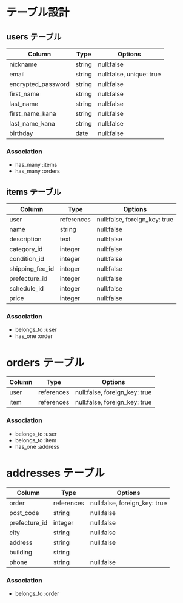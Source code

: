 # テーブル設計

## users テーブル

| Column             | Type   | Options                  |
| ------------------ | ------ | ------------------------ |
| nickname           | string | null:false               |
| email              | string | null:false, unique: true |
| encrypted_password | string | null:false               |
| first_name         | string | null:false               |
| last_name          | string | null:false               |
| first_name_kana    | string | null:false               |
| last_name_kana     | string | null:false               |
| birthday           | date   | null:false               |

### Association

- has_many :items
- has_many :orders

## items テーブル

| Column          | Type       | Options                       |
| --------------- | ---------- | ----------------------------- |
| user            | references | null:false, foreign_key: true |
| name            | string     | null:false                    |
| description     | text       | null:false                    |
| category_id     | integer    | null:false                    |
| condition_id    | integer    | null:false                    |
| shipping_fee_id | integer    | null:false                    |
| prefecture_id   | integer    | null:false                    |
| schedule_id     | integer    | null:false                    |
| price           | integer    | null:false                    |

### Association

- belongs_to :user
- has_one :order

# orders テーブル

| Column | Type       | Options                       |
| ------ | ---------- | ----------------------------- |
| user   | references | null:false, foreign_key: true |
| item   | references | null:false, foreign_key: true |

### Association

- belongs_to :user
- belongs_to :item
- has_one :address

# addresses テーブル

| Column        | Type       | Options                       |
| ------------- | ---------- | ----------------------------- |
| order         | references | null:false, foreign_key: true |
| post_code     | string     | null:false                    |
| prefecture_id | integer    | null:false                    |
| city          | string     | null:false                    |
| address       | string     | null:false                    |
| building      | string     |                               |
| phone         | string     | null:false                    |

### Association

- belongs_to :order
